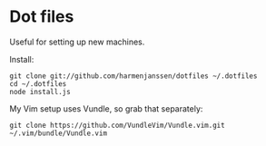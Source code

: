 # Dot files

Useful for setting up new machines.

Install:

```
git clone git://github.com/harmenjanssen/dotfiles ~/.dotfiles
cd ~/.dotfiles
node install.js
```

My Vim setup uses Vundle, so grab that separately:

```
git clone https://github.com/VundleVim/Vundle.vim.git ~/.vim/bundle/Vundle.vim
```
